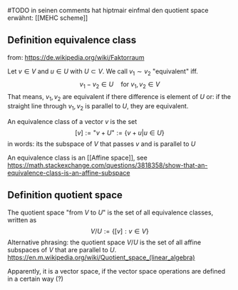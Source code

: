 
#TODO in seinen comments hat hiptmair einfmal den quotient space erwähnt: [[MEHC scheme]]




## Definition equivalence class

from: https://de.wikipedia.org/wiki/Faktorraum

Let $v\in V$ and $u\in U$ with $U \subset V$.
We call $v_1\sim v_2$ "equivalent" iff.
$$v_1-v_2\in U \quad\text{for } v_1,v_2 \in V$$
That means, $v_1,v_2$ are equivalent if there difference is element of $U$ or: if the straight line through $v_1,v_2$ is parallel to $U$, they are equivalent.

An equivalence class of a vector $v$ is the set
$$ [v] := \text{"}v+U\text{"} := \{v+u | u\in U \}$$
in words: its the subspace of $V$ that passes $v$ and is parallel to $U$ 

An equivalence class is an [[Affine space]], see https://math.stackexchange.com/questions/3818358/show-that-an-equivalence-class-is-an-affine-subspace


## Definition quotient space

The quotient space "from $V$ to $U$" is the set of all equivalence classes, written as
$$V / U := \{[v] : v\in V\} $$
Alternative phrasing: the quotient space $V/U$ is the set of all affine subspaces of $V$ that are parallel to $U$.
https://en.m.wikipedia.org/wiki/Quotient_space_(linear_algebra)

Apparently, it is a vector space, if the vector space operations are defined in a certain way (?)



